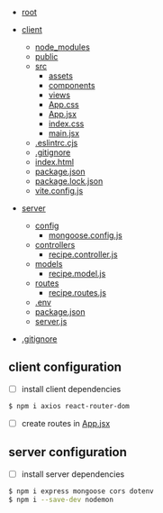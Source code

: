 

- [root](CHECKLIST.md)

- [client](./client/README.md)

    - [node_modules](./client/node_modules/)
    - [public](./client/public/README.md)
    - [src](./client/src/)
      - [assets](./client/src/assets/react.svg)
      - [components](./client/src/components/Header.jsx)
      - [views](./client/src/views/Home.jsx)
      - [App.css](./client/src/App.css)
      - [App.jsx](./client/src/App.jsx)
      - [index.css](./client/src/index.css)
      - [main.jsx](./client/src/main.jsx)
    - [.eslintrc.cjs](./client/.eslintrc.cjs)
    - [.gitignore](./client/.gitignore)
    - [index.html](./client/index.html)
    - [package.json](./client/package.json)
    - [package.lock.json](./client/package-lock.json)
    - [vite.config.js](./client/vite.config.js)

- [server](./server/README.md)
  - [config](./server/config/README.md)
    - [mongoose.config.js](./server/config/mongoose.config.js)
  - [controllers](./server/controllers/README.md)
    - [recipe.controller.js](./server/controllers/recipe.controller.js)
  - [models](./server/models/README.md)
    - [recipe.model.js](./server/models/recipe.model.js)
  - [routes](./server/routes/README.md)
    - [recipe.routes.js](./server/routes/recipe.routes.js)
  - [.env](./server/.env)
  - [package.json](./server/package.json)
  - [server.js](./server/server.js)

- [.gitignore](./.gitignore)

## client configuration


- [ ] install client dependencies

```bash
$ npm i axios react-router-dom
```

- [ ] create routes in [App.jsx](./client/src/App.jsx)

## server configuration

- [ ] install server dependencies

```bash
$ npm i express mongoose cors dotenv
$ npm i --save-dev nodemon
```
